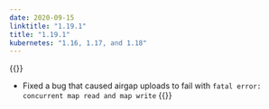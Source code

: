 ```yaml
---
date: 2020-09-15
linktitle: "1.19.1"
title: "1.19.1"
kubernetes: "1.16, 1.17, and 1.18"
---
```


{{<fixes>}}
* Fixed a bug that caused airgap uploads to fail with `fatal error: concurrent map read and map write`
{{</fixes>}}
